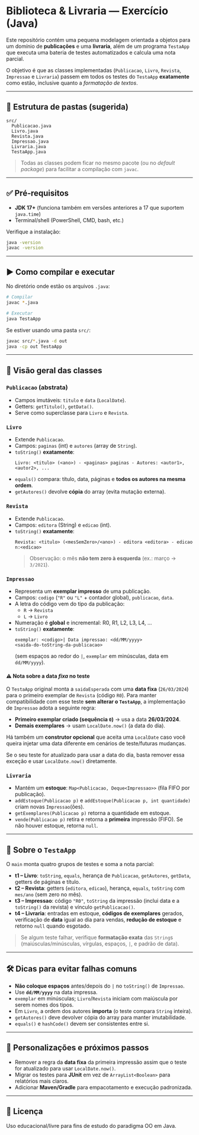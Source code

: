 # Biblioteca & Livraria — Exercício (Java)

Este repositório contém uma pequena modelagem orientada a objetos para um domínio de **publicações** e uma **livraria**, além de um programa `TestaApp` que executa uma bateria de testes automatizados e calcula uma nota parcial.

O objetivo é que as classes implementadas (`Publicacao`, `Livro`, `Revista`, `Impressao` e `Livraria`) passem em todos os testes do `TestaApp` **exatamente** como estão, inclusive quanto a *formatação de textos*.

---

## 🧱 Estrutura de pastas (sugerida)

```
src/
  Publicacao.java
  Livro.java
  Revista.java
  Impressao.java
  Livraria.java
  TestaApp.java
```

> Todas as classes podem ficar no mesmo pacote (ou no *default package*) para facilitar a compilação com `javac`.

---

## ✅ Pré‑requisitos

- **JDK 17+** (funciona também em versões anteriores a 17 que suportem `java.time`)
- Terminal/shell (PowerShell, CMD, bash, etc.)

Verifique a instalação:
```bash
java -version
javac -version
```

---

## ▶️ Como compilar e executar

No diretório onde estão os arquivos `.java`:

```bash
# Compilar
javac *.java

# Executar
java TestaApp
```

Se estiver usando uma pasta `src/`:

```bash
javac src/*.java -d out
java -cp out TestaApp
```

---

## 🧩 Visão geral das classes

### `Publicacao` (abstrata)
- Campos imutáveis: `titulo` e `data` (`LocalDate`).
- Getters: `getTitulo()`, `getData()`.
- Serve como superclasse para `Livro` e `Revista`.

### `Livro`
- Extende `Publicacao`.
- Campos: `paginas` (int) e `autores` (array de `String`).
- `toString()` **exatamente**:
  ```
  Livro: <titulo> (<ano>) - <paginas> paginas - Autores: <autor1>, <autor2>, ...
  ```
- `equals()` compara: título, data, páginas e **todos os autores na mesma ordem**.
- `getAutores()` devolve **cópia** do array (evita mutação externa).

### `Revista`
- Extende `Publicacao`.
- Campos: `editora` (String) e `edicao` (int).
- `toString()` **exatamente**:
  ```
  Revista: <titulo> (<mesSemZero>/<ano>) - editora <editora> - edicao n:<edicao>
  ```
  > Observação: o mês **não tem zero à esquerda** (ex.: março → `3/2021`).

### `Impressao`
- Representa um **exemplar impresso** de uma publicação.
- Campos: `codigo` (`"R"` ou `"L"` + contador global), `publicacao`, `data`.
- A letra do código vem do tipo da publicação:
  - `R` → `Revista`
  - `L` → `Livro`
- Numeração é **global** e incremental: R0, R1, L2, L3, L4, ...
- `toString()` **exatamente**:
  ```
  exemplar: <codigo>| Data impressao: <dd/MM/yyyy>
  <saida-do-toString-da-publicacao>
  ```
  (sem espaços ao redor do `|`, `exemplar` em minúsculas, data em `dd/MM/yyyy`).

#### ⚠️ Nota sobre a data *fixa* no teste
O `TestaApp` original monta a `saidaEsperada` com uma **data fixa** (`26/03/2024`) para o primeiro exemplar de `Revista` (código `R0`). Para manter compatibilidade com esse teste **sem alterar o `TestaApp`**, a implementação de `Impressao` adota a seguinte regra:

- **Primeiro exemplar criado (sequência `0`)** → usa a data **26/03/2024**.
- **Demais exemplares** → usam `LocalDate.now()` (a data do dia).

Há também um **construtor opcional** que aceita uma `LocalDate` caso você queira injetar uma data diferente em cenários de teste/futuras mudanças.

Se o seu teste for atualizado para usar a data do dia, basta remover essa exceção e usar `LocalDate.now()` diretamente.

### `Livraria`
- Mantém um **estoque**: `Map<Publicacao, Deque<Impressao>>` (fila FIFO por publicação).
- `addEstoque(Publicacao p)` e `addEstoque(Publicacao p, int quantidade)` criam novas `Impressao`(ões).
- `getExemplares(Publicacao p)` retorna a quantidade em estoque.
- `vende(Publicacao p)` retira e retorna a **primeira** impressão (FIFO). Se não houver estoque, retorna `null`.

---

## 🧪 Sobre o `TestaApp`

O `main` monta quatro grupos de testes e soma a nota parcial:

- **t1 – Livro**: `toString`, `equals`, herança de `Publicacao`, `getAutores`, `getData`, getters de páginas e título.
- **t2 – Revista**: getters (`editora`, `edicao`), herança, `equals`, `toString` com `mes/ano` (sem zero no mês).
- **t3 – Impressao**: código `"R0"`, `toString` da impressão (inclui data e a `toString()` da revista) e vínculo `getPublicacao()`.
- **t4 – Livraria**: entradas em estoque, **códigos de exemplares** gerados, verificação de **data** igual ao dia para vendas, **redução de estoque** e retorno `null` quando esgotado.

> Se algum teste falhar, verifique **formatação exata** das `String`s (maiúsculas/minúsculas, vírgulas, espaços, `|`, e padrão de data).

---

## 🛠️ Dicas para evitar falhas comuns

- **Não coloque espaços** antes/depois do `|` no `toString()` de `Impressao`.
- Use **`dd/MM/yyyy`** na data impressa.
- `exemplar` em minúsculas; `Livro`/`Revista` iniciam com maiúscula por serem nomes dos tipos.
- Em `Livro`, a ordem dos autores **importa** (o teste compara `String` inteira).
- `getAutores()` deve devolver cópia do array para manter imutabilidade.
- `equals()` e `hashCode()` devem ser consistentes entre si.

---

## 🔄 Personalizações e próximos passos

- Remover a regra da **data fixa** da primeira impressão assim que o teste for atualizado para usar `LocalDate.now()`.
- Migrar os testes para **JUnit** em vez de `ArrayList<Boolean>` para relatórios mais claros.
- Adicionar **Maven/Gradle** para empacotamento e execução padronizada.

---

## 📄 Licença

Uso educacional/livre para fins de estudo do paradigma OO em Java.
